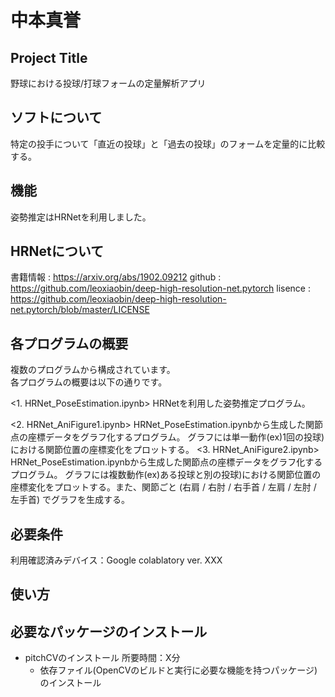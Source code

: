 中本真誉
====

## Project Title
野球における投球/打球フォームの定量解析アプリ

## ソフトについて
特定の投手について「直近の投球」と「過去の投球」のフォームを定量的に比較する。

## 機能
姿勢推定はHRNetを利用しました。  

## HRNetについて
書籍情報 : https://arxiv.org/abs/1902.09212 
github : https://github.com/leoxiaobin/deep-high-resolution-net.pytorch
lisence : https://github.com/leoxiaobin/deep-high-resolution-net.pytorch/blob/master/LICENSE

## 各プログラムの概要
複数のプログラムから構成されています。  
各プログラムの概要は以下の通りです。  

<1. HRNet_PoseEstimation.ipynb>
HRNetを利用した姿勢推定プログラム。

<2. HRNet_AniFigure1.ipynb>
HRNet_PoseEstimation.ipynbから生成した関節点の座標データをグラフ化するプログラム。
グラフには単一動作(ex)1回の投球)における関節位置の座標変化をプロットする。
<3. HRNet_AniFigure2.ipynb>
HRNet_PoseEstimation.ipynbから生成した関節点の座標データをグラフ化するプログラム。
グラフには複数動作(ex)ある投球と別の投球)における関節位置の座標変化をプロットする。また、関節ごと (右肩 / 右肘 / 右手首 / 左肩 / 左肘 / 左手首) でグラフを生成する。

## 必要条件
利用確認済みデバイス：Google colablatory ver. XXX

## 使い方


## 必要なパッケージのインストール
* pitchCVのインストール 所要時間：X分
  * 依存ファイル(OpenCVのビルドと実行に必要な機能を持つパッケージ)のインストール
